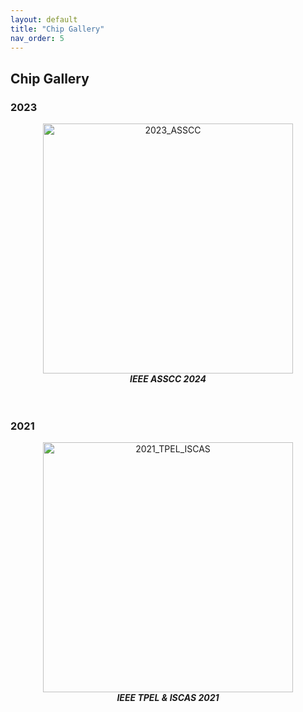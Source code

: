 ```yaml
---
layout: default
title: "Chip Gallery"
nav_order: 5
---
```


## Chip Gallery

### 2023
<div style="text-align: center;">
<img src="/orbit_lab/assets/img/2023_Doojin_Donghee_ASSCC.png" alt="2023_ASSCC" width="400" /><br>
<span style="font-style: italic;"><strong>IEEE ASSCC 2024</strong></span>
</div>
<br>
<br>

### 2021
<div style="text-align: center;">
<img src="/orbit_lab/assets/img/2021_Doojin_TPEL_ISCAS.png" alt="2021_TPEL_ISCAS" width="400" /><br>
<span style="font-style: italic;"><strong>IEEE TPEL & ISCAS 2021</strong></span>
</div>
